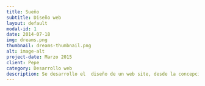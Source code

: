 ```yaml
---
title: Sueño
subtitle: Diseño web
layout: default
modal-id: 1
date: 2014-07-18
img: dreams.png
thumbnail: dreams-thumbnail.png
alt: image-alt
project-date: Marzo 2015
client: Pepe
category: Desarrollo web
description: Se desarrollo el  diseño de un web site, desde la concepción de la idea hasta su desarrollo y despliegue  en la web 
---
```

